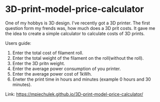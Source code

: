 # 3D-print-model-price-calculator


One of my hobbys is 3D design. I've recently got a 3D printer. The first question form my frends was, how much does a 3D prit costs. It gave me the idea to create a simple calculator to calculate costs of 3D prints.

Users guide:
1. Enter the total cost of filament roll.
2. Enter the total weight of the filament on the roll(without the roll).
3. Enter the 3D pritn weight.
4. Enter the average power consumption of you printer.
5. Enter the average power cost of 1kWh.
6. Eneter the print time  in hours and minutes (example 0 hours and 30 minutes).

Link: https://mpiechulek.github.io/3D-print-model-price-calculator/
